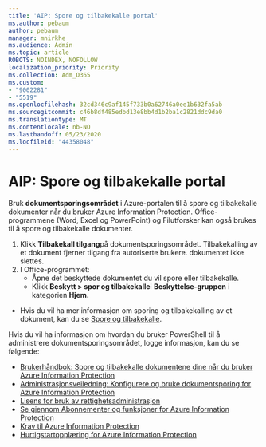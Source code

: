 ```yaml
---
title: 'AIP: Spore og tilbakekalle portal'
ms.author: pebaum
author: pebaum
manager: mnirkhe
ms.audience: Admin
ms.topic: article
ROBOTS: NOINDEX, NOFOLLOW
localization_priority: Priority
ms.collection: Adm_O365
ms.custom:
- "9002281"
- "5519"
ms.openlocfilehash: 32cd346c9af145f733b0a62746a0ee1b632fa5ab
ms.sourcegitcommit: c46b8df485edbd13e8bb4d1b2ba1c2821ddc9da0
ms.translationtype: MT
ms.contentlocale: nb-NO
ms.lasthandoff: 05/23/2020
ms.locfileid: "44358048"
---
```

# <a name="aip-track-and-revoke-portal"></a>AIP: Spore og tilbakekalle portal

Bruk **dokumentsporingsområdet** i Azure-portalen til å spore og tilbakekalle dokumenter når du bruker Azure Information Protection. Office-programmene (Word, Excel og PowerPoint) og Filutforsker kan også brukes til å spore og tilbakekalle dokumenter.

1. Klikk **Tilbakekall tilgang**på dokumentsporingsområdet. Tilbakekalling av et dokument fjerner tilgang fra autoriserte brukere. dokumentet ikke slettes.
2. I Office-programmet:
    - Åpne det beskyttede dokumentet du vil spore eller tilbakekalle.
    - Klikk **Beskytt > spor og tilbakekalle**i **Beskyttelse-gruppen** i kategorien **Hjem.**

- Hvis du vil ha mer informasjon om sporing og tilbakekalling av et dokument, kan du se [Spore og tilbakekalle](https://docs.microsoft.com/azure/information-protection/rms-client/client-track-revoke).

Hvis du vil ha informasjon om hvordan du bruker PowerShell til å administrere dokumentsporingsområdet, logge informasjon, kan du se følgende:
- [Brukerhåndbok: Spore og tilbakekalle dokumentene dine når du bruker Azure Information Protection](https://docs.microsoft.com/azure/information-protection/rms-client/client-track-revoke)
- [Administrasjonsveiledning: Konfigurere og bruke dokumentsporing for Azure Information Protection](https://docs.microsoft.com/azure/information-protection/rms-client/client-admin-guide-document-tracking)
- [Lisens for bruk av rettighetsadministrasjon](https://docs.microsoft.com/azure/information-protection/configure-usage-rights#rights-management-use-license)
- [Se gjennom Abonnementer og funksjoner for Azure Information Protection](https://azure.microsoft.com/pricing/details/information-protection)
- [Krav til Azure Information Protection](https://docs.microsoft.com/azure/information-protection/get-started/requirements)
- [Hurtigstartopplæring for Azure Information Protection](https://docs.microsoft.com/azure/information-protection/get-started/infoprotect-quick-start-tutorial)
